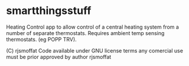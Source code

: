 # smartthingsstuff
Heating Control app to allow control of a central heating system from a number of separate thermostats.  Requires ambient temp sensing thermostats.  (eg POPP TRV).   

(C) rjsmoffat
Code available under GNU license terms any comercial use must be prior approved by author rjsmoffat
